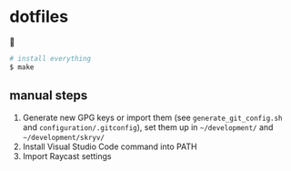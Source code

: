 # dotfiles

:information_desk_person:

```bash
# install everything
$ make
```

## manual steps

1. Generate new GPG keys or import them (see `generate_git_config.sh` and `configuration/.gitconfig`), set them up in `~/development/` and `~/development/skryv/`
1. Install Visual Studio Code command into PATH
1. Import Raycast settings
